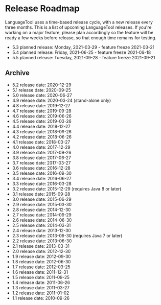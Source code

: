 # Release Roadmap

LanguageTool uses a time-based release cycle, with a new release every 
three months. This is a list of upcoming LanguageTool releases. If 
you're working on a major feature, please plan accordingly so the 
feature will be ready a few weeks before release, so that enough time 
remains for testing.

* 5.3 planned release: Monday, 2021-03-29 - feature freeze 2021-03-21
* 5.4 planned release: Friday, 2021-06-25 - feature freeze 2021-06-18
* 5.5 planned release: Tuesday, 2021-09-28 - feature freeze 2021-09-21

## Archive

* 5.2 release date: 2020-12-29
* 5.1 release date: 2020-09-25
* 5.0 release date: 2020-06-27
* 4.9 release date: 2020-03-24 (stand-alone only)
* 4.8 release date: 2019-12-27
* 4.7 release date: 2019-09-28
* 4.6 release date: 2019-06-26
* 4.5 release date: 2019-03-26
* 4.4 release date: 2018-12-27
* 4.3 release date: 2018-09-26
* 4.2 release date: 2018-06-26
* 4.1 release date: 2018-03-27
* 4.0 release date: 2017-12-29
* 3.9 release date: 2017-09-26
* 3.8 release date: 2017-06-27
* 3.7 release date: 2017-03-27
* 3.6 release date: 2016-12-28
* 3.5 release date: 2016-09-30
* 3.4 release date: 2016-06-27
* 3.3 release date: 2016-03-28
* 3.2 release date: 2015-12-29 (requires Java 8 or later)
* 3.1 release date: 2015-09-28
* 3.0 release date: 2015-06-29
* 2.9 release date: 2015-03-30
* 2.8 release date: 2014-12-30
* 2.7 release date: 2014-09-29
* 2.6 release date: 2014-06-30
* 2.5 release date: 2014-03-31
* 2.4 release date: 2013-12-30
* 2.3 release date: 2013-09-30 (requires Java 7 or later)
* 2.2 release date: 2013-06-30
* 2.1 release date: 2013-03-31
* 2.0 release date: 2012-12-30
* 1.9 release date: 2012-09-30
* 1.8 release date: 2012-06-30
* 1.7 release date: 2012-03-25
* 1.6 release date: 2011-12-31
* 1.5 release date: 2011-09-25
* 1.4 release date: 2011-06-26
* 1.3 release date: 2011-03-27
* 1.2 release date: 2011-01-02
* 1.1 release date: 2010-09-26
